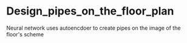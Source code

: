 # Design_pipes_on_the_floor_plan
Neural network uses autoencdoer to create pipes on the image of the floor's scheme

